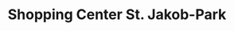 ---
title: "Shopping Center St. Jakob-Park"
url: /basel/shopping-center-st-jakob-park/
shop: Einkaufszentrum
---